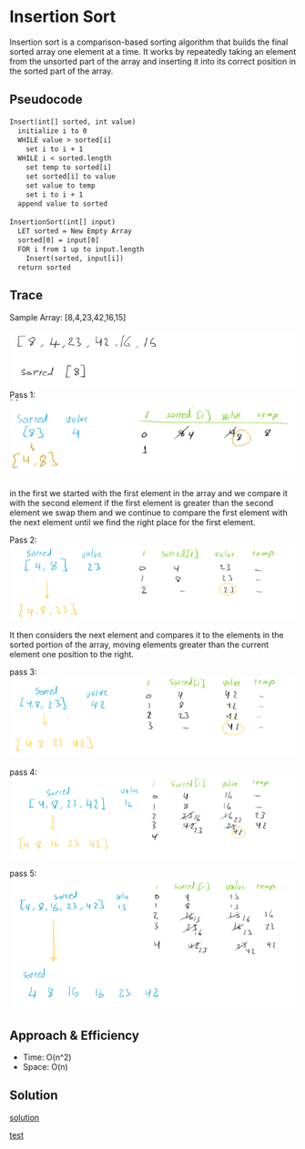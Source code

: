 # Insertion Sort

Insertion sort is a comparison-based sorting algorithm that builds the final sorted array one element at a time. It works by repeatedly taking an element from the unsorted part of the array and inserting it into its correct position in the sorted part of the array.

## Pseudocode

```text
Insert(int[] sorted, int value)
  initialize i to 0
  WHILE value > sorted[i]
    set i to i + 1
  WHILE i < sorted.length
    set temp to sorted[i]
    set sorted[i] to value
    set value to temp
    set i to i + 1
  append value to sorted

InsertionSort(int[] input)
  LET sorted = New Empty Array
  sorted[0] = input[0]
  FOR i from 1 up to input.length
    Insert(sorted, input[i])
  return sorted
```

## Trace

Sample Array: [8,4,23,42,16,15]

![Alt text](./img/image.png)
Pass 1:
![Alt text](./img/image-3.png)

in the first we started with the first element in the array and we compare it with the second element if the first element is greater than the second element we swap them and we continue to compare the first element with the next element until we find the right place for the first element.

Pass 2:
![Alt text](./img/image-1.png)

It then considers the next element and compares it to the elements in the sorted portion of the array, moving elements greater than the current element one position to the right.

pass 3:
![Alt text](./img/image-2.png)

pass 4:
![Alt text](./img/image-4.png)

pass 5:
![Alt text](./img/image-5.png)

## Approach & Efficiency

- Time: O(n^2)
- Space: O(n)

## Solution

[solution](./insertion_sort.py)

[test](./tests/test_insertion_sort.py)
